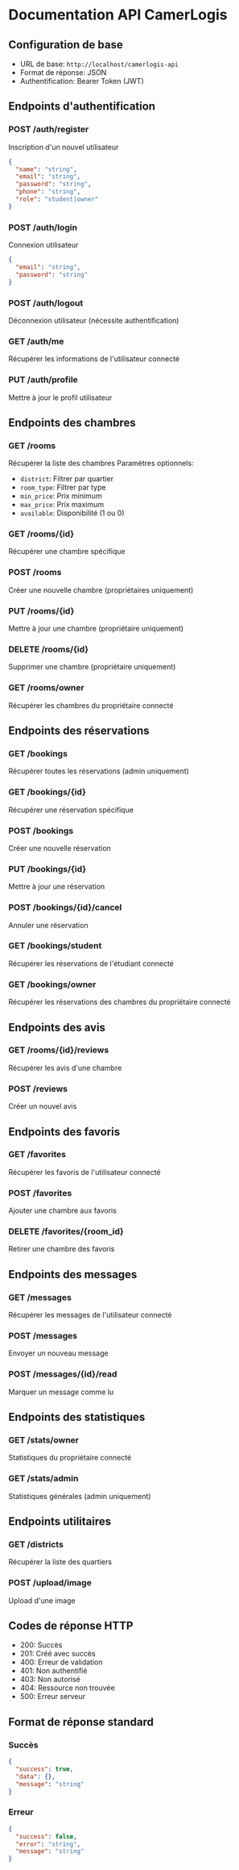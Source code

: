 # Documentation API CamerLogis

## Configuration de base
- URL de base: `http://localhost/camerlogis-api`
- Format de réponse: JSON
- Authentification: Bearer Token (JWT)

## Endpoints d'authentification

### POST /auth/register
Inscription d'un nouvel utilisateur
```json
{
  "name": "string",
  "email": "string",
  "password": "string",
  "phone": "string",
  "role": "student|owner"
}
```

### POST /auth/login
Connexion utilisateur
```json
{
  "email": "string",
  "password": "string"
}
```

### POST /auth/logout
Déconnexion utilisateur (nécessite authentification)

### GET /auth/me
Récupérer les informations de l'utilisateur connecté

### PUT /auth/profile
Mettre à jour le profil utilisateur

## Endpoints des chambres

### GET /rooms
Récupérer la liste des chambres
Paramètres optionnels:
- `district`: Filtrer par quartier
- `room_type`: Filtrer par type
- `min_price`: Prix minimum
- `max_price`: Prix maximum
- `available`: Disponibilité (1 ou 0)

### GET /rooms/{id}
Récupérer une chambre spécifique

### POST /rooms
Créer une nouvelle chambre (propriétaires uniquement)

### PUT /rooms/{id}
Mettre à jour une chambre (propriétaire uniquement)

### DELETE /rooms/{id}
Supprimer une chambre (propriétaire uniquement)

### GET /rooms/owner
Récupérer les chambres du propriétaire connecté

## Endpoints des réservations

### GET /bookings
Récupérer toutes les réservations (admin uniquement)

### GET /bookings/{id}
Récupérer une réservation spécifique

### POST /bookings
Créer une nouvelle réservation

### PUT /bookings/{id}
Mettre à jour une réservation

### POST /bookings/{id}/cancel
Annuler une réservation

### GET /bookings/student
Récupérer les réservations de l'étudiant connecté

### GET /bookings/owner
Récupérer les réservations des chambres du propriétaire connecté

## Endpoints des avis

### GET /rooms/{id}/reviews
Récupérer les avis d'une chambre

### POST /reviews
Créer un nouvel avis

## Endpoints des favoris

### GET /favorites
Récupérer les favoris de l'utilisateur connecté

### POST /favorites
Ajouter une chambre aux favoris

### DELETE /favorites/{room_id}
Retirer une chambre des favoris

## Endpoints des messages

### GET /messages
Récupérer les messages de l'utilisateur connecté

### POST /messages
Envoyer un nouveau message

### POST /messages/{id}/read
Marquer un message comme lu

## Endpoints des statistiques

### GET /stats/owner
Statistiques du propriétaire connecté

### GET /stats/admin
Statistiques générales (admin uniquement)

## Endpoints utilitaires

### GET /districts
Récupérer la liste des quartiers

### POST /upload/image
Upload d'une image

## Codes de réponse HTTP

- 200: Succès
- 201: Créé avec succès
- 400: Erreur de validation
- 401: Non authentifié
- 403: Non autorisé
- 404: Ressource non trouvée
- 500: Erreur serveur

## Format de réponse standard

### Succès
```json
{
  "success": true,
  "data": {},
  "message": "string"
}
```

### Erreur
```json
{
  "success": false,
  "error": "string",
  "message": "string"
}
```